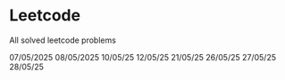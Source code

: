 # Leetcode
All solved leetcode problems 

07/05/2025
08/05/2025
10/05/25
12/05/25
21/05/25
26/05/25
27/05/25
28/05/25
